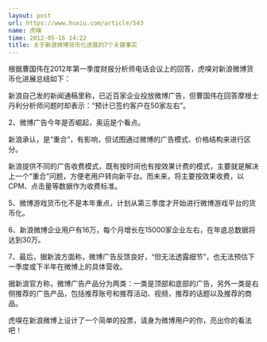 ```yaml
---
layout: post
url: https://www.huxiu.com/article/543
name: 虎嗅
time: 2012-05-16 14:22
title: 关于新浪微博货币化进展的7个关键事实
---
```

根据曹国伟在2012年第一季度财报分析师电话会议上的回答，虎嗅对新浪微博货币化进展总结如下：

新浪自己发的新闻通稿里称，已近百家企业投放微博广告，但曹国伟在回答摩根士丹利分析师问题时却表示：“预计已签约客户在50家左右”。

2、微博广告今年是否崛起，奥运是个看点。

新浪承认，是“重合”，有影响，但试图通过微博的广告模式、价格结构来进行区分。

新浪提供不同的广告收费模式，既有按时间也有按效果计费的模式，主要就是解决上一个“重合”问题，方便老用户转向新平台。而未来，将主要按效果收费，以CPM、点击量等数据作为收费标准。

5、微博游戏货币化不是本年重点，计划从第三季度才开始进行微博游戏平台的货币化。

6、新浪微博企业用户有16万，每个月增长在15000家企业左右，在年底总数据将达到30万。

7、最后，据新浪方面称，微博广告反馈良好，“但无法透露细节”，也无法预估下一季度或下半年在微博上的具体营收。

据新浪官方称，微博广告产品分为两类：一类是顶部和底部的广告，另外一类是右侧推荐的广告产品，包括推荐账号和推荐活动、视频，推荐的话题以及推荐的商品。

虎嗅在新浪微博上设计了一个简单的投票，请身为微博用户的你，亮出你的看法吧！

